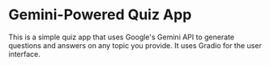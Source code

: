 # Gemini-Powered Quiz App

This is a simple quiz app that uses Google's Gemini API to generate questions and answers on any topic you provide. It uses Gradio for the user interface.